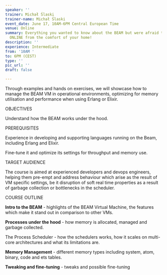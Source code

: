 ```yaml
---
speaker: ''
trainer: Michał Ślaski
trainer-name: Michał Ślaski
event_date: June 17, 10AM-6PM Central European Time
venue: Online
summary: Everything you wanted to know about the BEAM but were afraid to ask - now
  ONLINE from the comfort of your home!
description: ''
experience: Intermediate
from: '10AM '
to: 6PM (CEST)
type: ''
pic_url: ''
draft: false

---
```

Through examples and hands on exercises, we will showcase how to manage the BEAM VM in operational environments, optimizing for memory utilisation and performance when using Erlang or Elixir.

OBJECTIVES

Understand how the BEAM works under the hood.

PREREQUISITES

Experience in developing and supporting languages running on the Beam, including Erlang and Elixir.

Fine-tune it and optimize its settings for throughput and memory use.

TARGET AUDIENCE

The course is aimed at experienced developers and devops engineers, helping them pre-empt and address behaviour which arise as the result of VM specific settings, be it disruption of soft real time properties as a result of garbage collection or bottlenecks in the scheduler.

COURSE OUTLINE

**Intro to the BEAM** - highlights of the BEAM Virtual Machine, the features which make it stand out in comparison to other VMs.

**Processes under the hood** - how memory is allocated, managed and garbage collected.

The Process Scheduler - how the schedulers works, how it scales on multi-core architectures and what its limitations are.

**Memory Management** - different memory types including system, atom, binary, code and ets tables.

**Tweaking and fine-tuning** - tweaks and possible fine-tuning